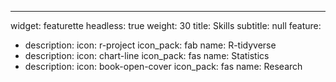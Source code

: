 ---
widget: featurette
headless: true
weight: 30
title: Skills
subtitle: null
feature:
  - description: 
    icon: r-project
    icon_pack: fab
    name: R-tidyverse
  - description: 
    icon: chart-line
    icon_pack: fas
    name: Statistics
  - description: 
    icon: book-open-cover
    icon_pack: fas
    name: Research

